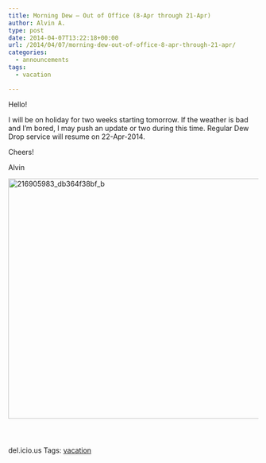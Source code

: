 ```yaml
---
title: Morning Dew – Out of Office (8-Apr through 21-Apr)
author: Alvin A.
type: post
date: 2014-04-07T13:22:18+00:00
url: /2014/04/07/morning-dew-out-of-office-8-apr-through-21-apr/
categories:
  - announcements
tags:
  - vacation

---
```

Hello!

I will be on holiday for two weeks starting tomorrow. If the weather is bad and I’m bored, I may push an update or two during this time. Regular Dew Drop service will resume on 22-Apr-2014.

Cheers!

Alvin

[<img loading="lazy" decoding="async" title="216905983_db364f38bf_b" style="border-top: 0px; border-right: 0px; background-image: none; border-bottom: 0px; padding-top: 0px; padding-left: 0px; margin: 0px 0px 10px; border-left: 0px; display: inline; padding-right: 0px" border="0" alt="216905983_db364f38bf_b" src="/wp-content/uploads/2014/04/216905983_db364f38bf_b_thumb.jpg" width="644" height="484" />][1]

&nbsp;

<div id="scid:0767317B-992E-4b12-91E0-4F059A8CECA8:9e9d61e6-de55-4e4b-859c-c0fabed9e47f" class="wlWriterEditableSmartContent" style="float: none; padding-bottom: 0px; padding-top: 0px; padding-left: 0px; margin: 0px; display: inline; padding-right: 0px">
  del.icio.us Tags: <a href="http://del.icio.us/popular/vacation" rel="tag">vacation</a>
</div>

 [1]: /wp-content/uploads/2014/04/216905983_db364f38bf_b.jpg